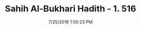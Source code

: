 ---
title        : "Sahih Al-Bukhari Hadith - 1. 516"
date         : 7/25/2018 1:50:23 PM
draft        : false
type         : "hadith"
layout       : "hadith"
BookCode     : "SHB"
VolumeNumber : "1"
HadithNumber : "516"
categories  :  ["Prayer Times-The time for Zuhr prayer"]
tags  :  ["Abu Al Minhal"]
---